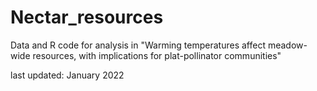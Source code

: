 # Nectar_resources
Data and R code for analysis in "Warming temperatures affect meadow-wide resources, with implications for plat-pollinator communities"

last updated: January 2022
